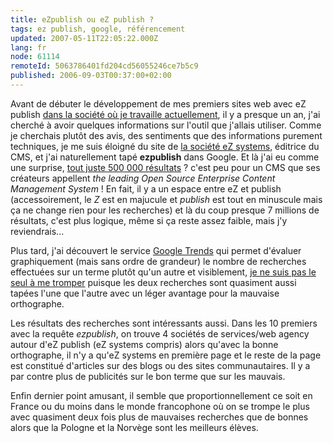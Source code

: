 ```yaml
---
title: eZpublish ou eZ publish ?
tags: ez publish, google, référencement
updated: 2007-05-11T22:05:22.000Z
lang: fr
node: 61114
remoteId: 5063786401fd204cd56055246ce7b5c9
published: 2006-09-03T00:37:00+02:00
---
```

 
Avant de débuter le développement de mes premiers sites web avec eZ publish [dans la société où je travaille actuellement](/page/cv-fr), il y a presque un an, j'ai cherché à avoir quelques informations sur l'outil que j'allais utiliser. Comme je cherchais plutôt des avis, des sentiments que des informations purement techniques, je me suis éloigné du site de [la société eZ systems](http://ez.no), éditrice du CMS, et j'ai naturellement tapé **ezpublish** dans Google. Et là j'ai eu comme une surprise, [tout juste 500 000 résultats](http://www.google.fr/search?hl=fr&amp;q=ezpublish&amp;btnG=Recherche+Google&amp;met) ? c'est peu pour un CMS que ses créateurs appellent *the leading Open Source Enterprise Content Management System* ! En fait, il y a un espace entre eZ et publish (accessoirement, le *Z* est en majucule et *publish* est tout en minuscule mais ça ne change rien pour les recherches) et là du coup presque 7 millions de résultats, c'est plus logique, même si ça reste assez faible, mais j'y reviendrais...

 
Plus tard, j'ai découvert le service [Google Trends](http://www.google.com/trends) qui permet d'évaluer graphiquement (mais sans ordre de grandeur) le nombre de recherches effectuées sur un terme plutôt qu'un autre et visiblement, [je ne suis pas le seul à me tromper](http://www.google.com/trends?q=ezpublish,+ez+publish&amp;ctab=0&amp;geo=all&amp;date=all) puisque les deux recherches sont quasiment aussi tapées l'une que l'autre avec un léger avantage pour la mauvaise orthographe.

 
Les résultats des recherches sont intéressants aussi. Dans les 10 premiers avec la requête *ezpublish*, on trouve 4 sociétés de services/web agency autour d'eZ publish (eZ systems compris) alors qu'avec la bonne orthographe, il n'y a qu'eZ systems en première page et le reste de la page est constitué d'articles sur des blogs ou des sites communautaires. Il y a par contre plus de publicités sur le bon terme que sur les mauvais.

 
Enfin dernier point amusant, il semble que proportionnellement ce soit en France ou du moins dans le monde francophone où on se trompe le plus avec quasiment deux fois plus de mauvaises recherches que de bonnes alors que la Pologne et la Norvège sont les meilleurs élèves.

